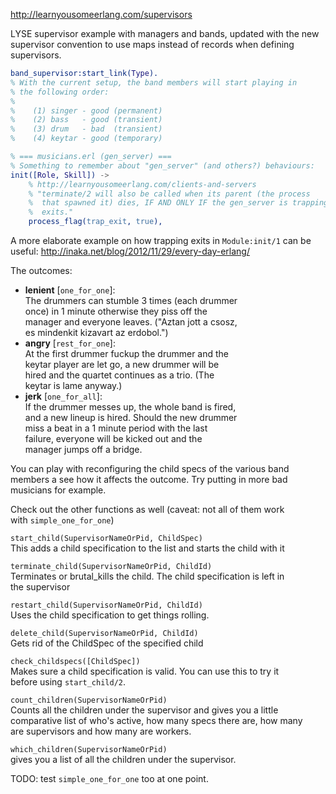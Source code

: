 http://learnyousomeerlang.com/supervisors

LYSE supervisor example with managers and bands, updated with the new  
supervisor convention to use maps instead of records when defining  
supervisors.  

```erlang  
band_supervisor:start_link(Type).
% With the current setup, the band members will start playing in
% the following order:
%
%    (1) singer - good (permanent)
%    (2) bass   - good (transient)
%    (3) drum   - bad  (transient)
%    (4) keytar - good (temporary)

% === musicians.erl (gen_server) ===
% Something to remember about "gen_server" (and others?) behaviours:
init([Role, Skill]) ->
    % http://learnyousomeerlang.com/clients-and-servers
    % "terminate/2 will also be called when its parent (the process
    %  that spawned it) dies, IF AND ONLY IF the gen_server is trapping
    %  exits."
    process_flag(trap_exit, true),
```  

A more elaborate example on how trapping exits in `Module:init/1` can be
useful:
http://inaka.net/blog/2012/11/29/every-day-erlang/
  
The outcomes:
 - **lenient** [`one_for_one`]:  
     The drummers can stumble 3 times (each drummer  
     once) in 1 minute otherwise they piss off the  
     manager and everyone leaves. ("Aztan jott a csosz,  
     es mindenkit kizavart az erdobol.")  
 - **angry**   [`rest_for_one`]:  
     At the first drummer fuckup the drummer and the  
     keytar player are let go, a new drummer will be  
     hired and the quartet continues as a trio. (The  
     keytar is lame anyway.)  
 - **jerk** [`one_for_all`]:  
     If the drummer messes up, the whole band is fired,  
     and a new lineup is hired. Should the new drummer  
     miss a beat in a 1 minute period with the last  
     failure, everyone will be kicked out and the  
     manager jumps off a bridge.  

You can play with reconfiguring the child specs of the various band  
members a see how it affects the outcome. Try putting in more bad  
musicians for example.  

Check out the other functions as well (caveat: not all of them work  
with `simple_one_for_one`)  

`start_child(SupervisorNameOrPid, ChildSpec)`  
This adds a child specification to the list and starts the child with it

`terminate_child(SupervisorNameOrPid, ChildId)`  
Terminates or brutal_kills the child. The child specification is left in  
the supervisor  

`restart_child(SupervisorNameOrPid, ChildId)`  
Uses the child specification to get things rolling.

`delete_child(SupervisorNameOrPid, ChildId)`  
Gets rid of the ChildSpec of the specified child

`check_childspecs([ChildSpec])`  
Makes sure a child specification is valid. You can use this to try it  
before using `start_child/2`.  

`count_children(SupervisorNameOrPid)`  
Counts all the children under the supervisor and gives you a little  
comparative list of who's active, how many specs there are, how many  
are supervisors and how many are workers.  

`which_children(SupervisorNameOrPid)`  
gives you a list of all the children under the supervisor.

TODO: test `simple_one_for_one` too at one point.
